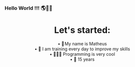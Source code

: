 ### Hello World !!! 🌎👋🏼

<div align="center">  
<h1>Let's started:</h1>
<a>• 👤 My name is Matheus</a><br>
<a>• 💪 I am training every day to improve my skills</a><br> 
<a>• 👨🏽‍💻 Programming is very cool</a><br>
<a>• 📆 15 years</a><br>
<div>
